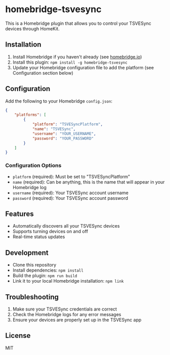 # homebridge-tsvesync

This is a Homebridge plugin that allows you to control your TSVESync devices through HomeKit.

## Installation

1. Install Homebridge if you haven't already (see [homebridge.io](https://homebridge.io))
2. Install this plugin: `npm install -g homebridge-tsvesync`
3. Update your Homebridge configuration file to add the platform (see Configuration section below)

## Configuration

Add the following to your Homebridge `config.json`:

```json
{
    "platforms": [
        {
            "platform": "TSVESyncPlatform",
            "name": "TSVESync",
            "username": "YOUR_USERNAME",
            "password": "YOUR_PASSWORD"
        }
    ]
}
```

### Configuration Options

* `platform` (required): Must be set to "TSVESyncPlatform"
* `name` (required): Can be anything, this is the name that will appear in your Homebridge log
* `username` (required): Your TSVESync account username
* `password` (required): Your TSVESync account password

## Features

* Automatically discovers all your TSVESync devices
* Supports turning devices on and off
* Real-time status updates

## Development

* Clone this repository
* Install dependencies: `npm install`
* Build the plugin: `npm run build`
* Link it to your local Homebridge installation: `npm link`

## Troubleshooting

1. Make sure your TSVESync credentials are correct
2. Check the Homebridge logs for any error messages
3. Ensure your devices are properly set up in the TSVESync app

## License

MIT 